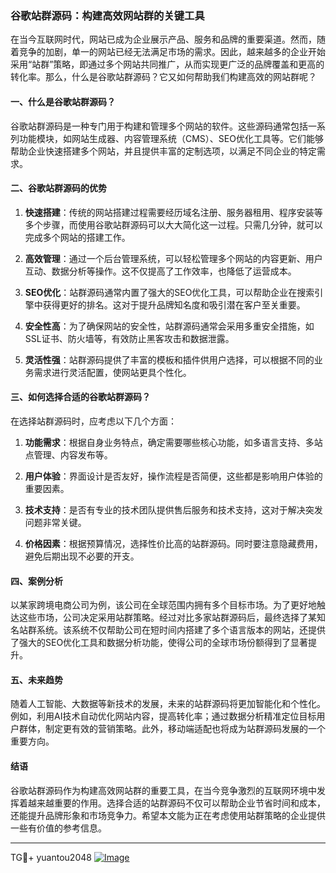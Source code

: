 ### 谷歌站群源码：构建高效网站群的关键工具

在当今互联网时代，网站已成为企业展示产品、服务和品牌的重要渠道。然而，随着竞争的加剧，单一的网站已经无法满足市场的需求。因此，越来越多的企业开始采用“站群”策略，即通过多个网站共同推广，从而实现更广泛的品牌覆盖和更高的转化率。那么，什么是谷歌站群源码？它又如何帮助我们构建高效的网站群呢？

#### 一、什么是谷歌站群源码？

谷歌站群源码是一种专门用于构建和管理多个网站的软件。这些源码通常包括一系列功能模块，如网站生成器、内容管理系统（CMS）、SEO优化工具等。它们能够帮助企业快速搭建多个网站，并且提供丰富的定制选项，以满足不同企业的特定需求。

#### 二、谷歌站群源码的优势

1. **快速搭建**：传统的网站搭建过程需要经历域名注册、服务器租用、程序安装等多个步骤，而使用谷歌站群源码可以大大简化这一过程。只需几分钟，就可以完成多个网站的搭建工作。
   
2. **高效管理**：通过一个后台管理系统，可以轻松管理多个网站的内容更新、用户互动、数据分析等操作。这不仅提高了工作效率，也降低了运营成本。
   
3. **SEO优化**：站群源码通常内置了强大的SEO优化工具，可以帮助企业在搜索引擎中获得更好的排名。这对于提升品牌知名度和吸引潜在客户至关重要。
   
4. **安全性高**：为了确保网站的安全性，站群源码通常会采用多重安全措施，如SSL证书、防火墙等，有效防止黑客攻击和数据泄露。
   
5. **灵活性强**：站群源码提供了丰富的模板和插件供用户选择，可以根据不同的业务需求进行灵活配置，使网站更具个性化。

#### 三、如何选择合适的谷歌站群源码？

在选择站群源码时，应考虑以下几个方面：

1. **功能需求**：根据自身业务特点，确定需要哪些核心功能，如多语言支持、多站点管理、内容发布等。
   
2. **用户体验**：界面设计是否友好，操作流程是否简便，这些都是影响用户体验的重要因素。
   
3. **技术支持**：是否有专业的技术团队提供售后服务和技术支持，这对于解决突发问题非常关键。
   
4. **价格因素**：根据预算情况，选择性价比高的站群源码。同时要注意隐藏费用，避免后期出现不必要的开支。

#### 四、案例分析

以某家跨境电商公司为例，该公司在全球范围内拥有多个目标市场。为了更好地触达这些市场，公司决定采用站群策略。经过对比多家站群源码后，最终选择了某知名站群系统。该系统不仅帮助公司在短时间内搭建了多个语言版本的网站，还提供了强大的SEO优化工具和数据分析功能，使得公司的全球市场份额得到了显著提升。

#### 五、未来趋势

随着人工智能、大数据等新技术的发展，未来的站群源码将更加智能化和个性化。例如，利用AI技术自动优化网站内容，提高转化率；通过数据分析精准定位目标用户群体，制定更有效的营销策略。此外，移动端适配也将成为站群源码发展的一个重要方向。

#### 结语

谷歌站群源码作为构建高效网站群的重要工具，在当今竞争激烈的互联网环境中发挥着越来越重要的作用。选择合适的站群源码不仅可以帮助企业节省时间和成本，还能提升品牌形象和市场竞争力。希望本文能为正在考虑使用站群策略的企业提供一些有价值的参考信息。

---

TG💪+ yuantou2048  [![Image](https://github.com/user-attachments/assets/42a5a4a5-fea9-4a1d-8aa0-73e57e430cca)](https://github.com/user-attachments/assets/42a5a4a5-fea9-4a1d-8aa0-73e57e430cca)